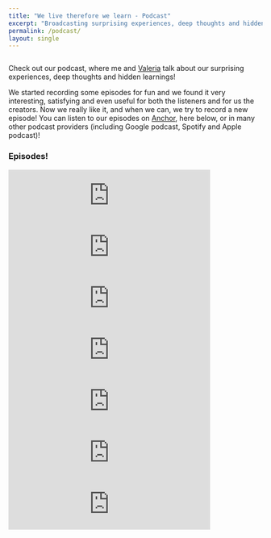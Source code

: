 ```yaml
---
title: "We live therefore we learn - Podcast"
excerpt: "Broadcasting surprising experiences, deep thoughts and hidden learnings"
permalink: /podcast/
layout: single
---
```

<figure style="width: 200px" class="align-left">
        <img src="{{ site.url }}{{ site.baseurl }}/assets/images/podcast_thumbnail.png" alt="">
</figure> 
<p>
    Check out our podcast, where me and <a href="https://vfonsecad.github.io/dynamistics/">Valeria</a> talk about our surprising experiences, deep thoughts and hidden learnings!
</p>          
<p>
    We started recording some episodes for fun and we found it very interesting, satisfying and even useful for both the listeners and for us the creators. Now we really like it, and when we can, we try to record a new episode! You can listen to our episodes on <a href="https://anchor.fm/welivethereforewelearn">Anchor</a>, here below, or in many other podcast providers (including Google podcast, Spotify and Apple podcast)!
</p>                             
<h3>Episodes!</h3>
<iframe src="https://anchor.fm/welivethereforewelearn/embed/episodes/Lockdown--quarantine-and-social-distancing----How-we-stopped-hugging--but-never-stopped-learning-eegn56" height="102px" width="400px" frameborder="0" scrolling="no"></iframe>
<iframe src="https://anchor.fm/welivethereforewelearn/embed/episodes/What-is-the-shape-of-any-of-us--Our-values-e8uc1g" height="102px" width="400px" frameborder="0" scrolling="no"></iframe>
<iframe src="https://anchor.fm/welivethereforewelearn/embed/episodes/Cooking-is-a-waste-of-time----or-is-it-e8jajo/a-avmvao" height="102px" width="400px" frameborder="0" scrolling="no"></iframe>
<iframe src="https://anchor.fm/welivethereforewelearn/embed/episodes/Thinking-about-what-we-eat-changed-our-life-e54epv/a-alq65v" height="102px" width="400px" frameborder="0" scrolling="no"></iframe>
<iframe src="https://anchor.fm/welivethereforewelearn/embed/episodes/Traveling-and-living-abroad--heres-why-you-should-do-it-e4n9ah/a-alsccm" height="102px" width="400px" frameborder="0" scrolling="no"></iframe>
<iframe src="https://anchor.fm/welivethereforewelearn/embed/episodes/Sustainability-is-easy--Try-once--do-it-forever-e4ou9g/a-ajousn" height="102px" width="400px" frameborder="0" scrolling="no"></iframe>
<iframe src="https://anchor.fm/welivethereforewelearn/embed/episodes/I-learned-a-new-language--Heres-what-happened-e4o11p/a-ajjlov" height="102px" width="400px" frameborder="0" scrolling="no"></iframe>